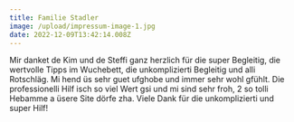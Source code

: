 ```yaml
---
title: Familie Stadler
image: /upload/impressum-image-1.jpg
date: 2022-12-09T13:42:14.008Z
---
```

Mir danket de Kim und de Steffi ganz herzlich für die super Begleitig, die wertvolle Tipps im Wuchebett, die unkomplizierti Begleitig und alli Rotschläg. Mi hend üs sehr guet ufghobe und immer sehr wohl gfühlt. Die professionelli Hilf isch so viel Wert gsi und mi sind sehr froh, 2 so tolli Hebamme a üsere Site dörfe zha. Viele Dank für die unkomplizierti und super Hilf!
